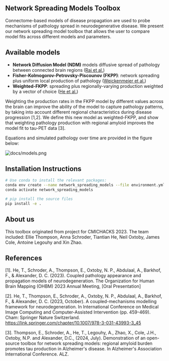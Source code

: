 ## Network Spreading Models Toolbox
Connectome-based models of disease propagation are used to probe mechanisms of
pathology spread in neurodegenerative disease. We present our network spreading model toolbox that allows the user to compare model fits across different models and parameters.

## Available models
- <b>Network Diffusion Model (NDM)</b>
  models diffusive spread of pathology between connected brain regions ([Raj et al.](https://pubmed.ncbi.nlm.nih.gov/22445347/))
- <b>Fisher-Kolmogorov-Petrovsky-Piscounov (FKPP)</b>: 
  network spreading plus uniform local production of pathology ([Weickenmeier et al.](https://www.sciencedirect.com/science/article/pii/S0022509618307063?via%3Dihub))
- <b>Weighted-FKPP</b>: 
  spreading plus regionally-varying production weighted by a vector of choice ([He et al.](https://link.springer.com/chapter/10.1007/978-3-031-43993-3_45))

Weighting the production rates in the FKPP model by different values across the brain can improve the ability of the model to capture pathology patterns, by taking into account different regional characteristics during disease progression [1,2]. We define this new model as weighted-FKPP, and show that weighting pathology production with regional amyloid improves the model fit to tau-PET data [3].

Equations and simulated pathology over time are provided in the figure below:

![docs/models.png](docs/images/models.png)

## Installation Instructions
```bash
# Use conda to install the relevant packages:
conda env create --name network_spreading_models --file environment.yml
conda activate network_spreading_models

# pip install the source files
pip install -e .
```


## About us
This toolbox originated from project for CMICHACKS 2023.
The team included: Ellie Thompson, Anna Schroder, Tiantian He, Neil Oxtoby, James Cole, Antoine Legouhy and Xin Zhao.
  
## References
[1].	He, T., Schroder, A., Thompson, E., Oxtoby, N. P., Abdulaal, A., Barkhof, F., & Alexander, D. C. (2023). Coupled pathology appearance and propagation models of neurodegeneration. The Organization for Human Brain Mapping (OHBM) 2023 Annual Meeting, [Oral Presentation]

[2].	He, T., Thompson, E., Schroder, A., Oxtoby, N. P., Abdulaal, A., Barkhof, F., & Alexander, D. C. (2023, October). A coupled-mechanisms modelling framework for neurodegeneration. In International Conference on Medical Image Computing and Computer-Assisted Intervention (pp. 459-469). Cham: Springer Nature Switzerland.
https://link.springer.com/chapter/10.1007/978-3-031-43993-3_45

[3]. Thompson, E., Schroder, A., He, T., Legouhy, A., Zhao, X., Cole, J.H., Oxtoby, N.P. and Alexander, D.C., (2024, July). Demonstration of an open-source toolbox for network spreading models: regional amyloid burden promotes tau production in Alzheimer's disease. In Alzheimer's Association International Conference. ALZ.
